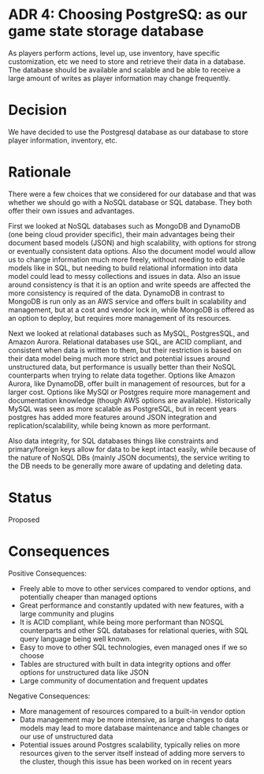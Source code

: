 # ADR 4: Choosing PostgreSQ: as our game state storage database

As players perform actions, level up, use inventory, have specific customization, etc we need to store and retrieve their data in a database.  The database should be available and scalable and be able to receive a large amount of writes as player information may change frequently.  

# Decision

We have decided to use the Postgresql database as our database to store player information, inventory, etc.

# Rationale

There were a few choices that we considered for our database and that was whether we should go with a NoSQL database or SQL database.  They both offer their own issues and advantages.

First we looked at NoSQL databases such as MongoDB and DynamoDB (one being cloud provider specific), their main advantages being their document based models (JSON) and high scalability, with options for strong or eventually consistent data options.  Also the document model would allow us to change information much more freely, without needing to edit table models like in SQL, but needing to build relational information into data model could lead to messy collections and issues in data.  Also an issue around consistency is that it is an option and write speeds are affected the more consistency is required of the data.  DynamoDB in contrast to MongoDB is run only as an AWS service and offers built in scalability and management, but at a cost and vendor lock in, while MongoDB is offered as an option to deploy, but requires more management of its resources.  

Next we looked at relational databases such as MySQL, PostgresSQL, and Amazon Aurora.  Relational databases use SQL, are ACID compliant, and consistent when data is written to them, but their restriction is based on their data model being much more strict and potential issues around unstructured data, but performance is usually better than their NoSQL counterparts when trying to relate data together.  Options like Amazon Aurora, like DynamoDB, offer built in management of resources, but for a larger cost.  Options like MySQl or Postgres require more management and documentation knowledge (though AWS options are available).  Historically MySQL was seen as more scalable as PostgreSQL, but in recent years postgres has added more features around JSON integration and replication/scalability, while being known as more performant.  

Also data integrity, for SQL databases things like constraints and primary/foreign keys allow for data to be kept intact easily, while because of the nature of NoSQL DBs (mainly JSON documents), the service writing to the DB needs to be generally more aware of updating and deleting data.

# Status

Proposed

# Consequences


Positive Consequences:

- Freely able to move to other services compared to vendor options, and potentially cheaper than managed options
- Great performance and constantly updated with new features, with a large community and plugins
- It is ACID compliant, while being more performant than NOSQL counterparts and other SQL databases for relational queries, with SQL query language being  well known.
- Easy to move to other SQL technologies, even managed ones if we so choose
- Tables are structured with built in data integrity options and offer options for unstructured data like JSON
- Large community of documentation and frequent updates


Negative Consequences:

- More management of resources compared to a built-in vendor option
- Data management may be more intensive, as large changes to data models may lead to more database maintenance and table changes or our use of unstructured data
- Potential issues around Postgres scalability, typically relies on more resources given to the server itself instead of adding more servers to the cluster, though this issue has been worked on in recent years